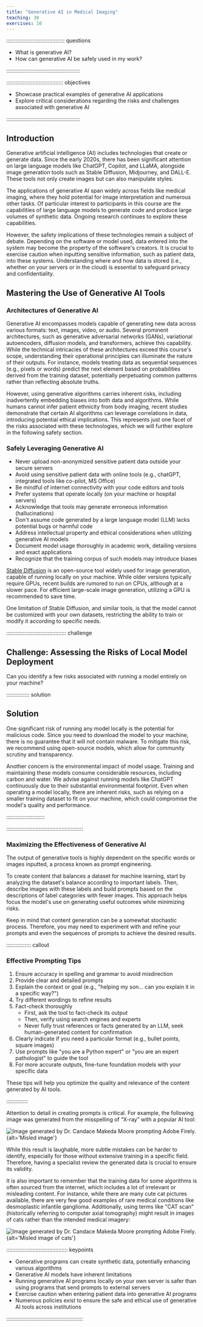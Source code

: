 ```yaml
---
title: "Generative AI in Medical Imaging"
teaching: 30
exercises: 10
---
```


:::::::::::::::::::::::::::::::::::::: questions 

- What is generative AI?
- How can generative AI be safely used in my work?

::::::::::::::::::::::::::::::::::::::::::::::::

::::::::::::::::::::::::::::::::::::: objectives

- Showcase practical examples of generative AI applications
- Explore critical considerations regarding the risks and challenges associated with generative AI

::::::::::::::::::::::::::::::::::::::::::::::::

## Introduction

Generative artificial intelligence (AI) includes technologies that create or generate data. Since the early 2020s, there has been significant attention on large language models like ChatGPT, Copilot, and LLaMA, alongside image generation tools such as Stable Diffusion, Midjourney, and DALL-E. These tools not only create images but can also manipulate styles.

The applications of generative AI span widely across fields like medical imaging, where they hold potential for image interpretation and numerous other tasks. Of particular interest to participants in this course are the capabilities of large language models to generate code and produce large volumes of synthetic data. Ongoing research continues to explore these capabilities.

However, the safety implications of these technologies remain a subject of debate. Depending on the software or model used, data entered into the system may become the property of the software's creators. It is crucial to exercise caution when inputting sensitive information, such as patient data, into these systems. Understanding where and how data is stored (i.e., whether on your servers or in the cloud) is essential to safeguard privacy and confidentiality.

## Mastering the Use of Generative AI Tools

### Architectures of Generative AI

Generative AI encompasses models capable of generating new data across various formats: text, images, video, or audio. Several prominent architectures, such as generative adversarial networks (GANs), variational autoencoders, diffusion models, and transformers, achieve this capability. While the technical intricacies of these architectures exceed this course's scope, understanding their operational principles can illuminate the nature of their outputs. For instance, models treating data as sequential sequences (e.g., pixels or words) predict the next element based on probabilities derived from the training dataset, potentially perpetuating common patterns rather than reflecting absolute truths.

However, using generative algorithms carries inherent risks, including inadvertently embedding biases into both data and algorithms. While humans cannot infer patient ethnicity from body imaging, recent studies demonstrate that certain AI algorithms can leverage correlations in data, introducing potential ethical implications. This represents just one facet of the risks associated with these technologies, which we will further explore in the following safety section.

### Safely Leveraging Generative AI

- Never upload non-anonymized sensitive patient data outside your secure servers
- Avoid using sensitive patient data with online tools (e.g., chatGPT, integrated tools like co-pilot, MS Office)
- Be mindful of internet connectivity with your code editors and tools
- Prefer systems that operate locally (on your machine or hospital servers)
- Acknowledge that tools may generate erroneous information (hallucinations)
- Don't assume code generated by a large language model (LLM) lacks potential bugs or harmful code
- Address intellectual property and ethical considerations when utilizing generative AI models
- Document model usage thoroughly in academic work, detailing versions and exact applications
- Recognize that the training corpus of such models may introduce biases

[Stable Diffusion](https://github.com/Stability-AI/StableDiffusion) is an open-source tool widely used for image generation, capable of running locally on your machine. While older versions typically require GPUs, recent builds are rumored to run on CPUs, although at a slower pace. For efficient large-scale image generation, utilizing a GPU is recommended to save time.

One limitation of Stable Diffusion, and similar tools, is that the model cannot be customized with your own datasets, restricting the ability to train or modify it according to specific needs.

:::::::::::::::::::::::::::::::::::::::  challenge

## Challenge: Assessing the Risks of Local Model Deployment

Can you identify a few risks associated with running a model entirely on your machine?

:::::::::::::::  solution

## Solution

One significant risk of running any model locally is the potential for malicious code. Since you need to download the model to your machine, there is no guarantee that it will not contain malware. To mitigate this risk, we recommend using open-source models, which allow for community scrutiny and transparency.

Another concern is the environmental impact of model usage. Training and maintaining these models consume considerable resources, including carbon and water. We advise against running models like ChatGPT continuously due to their substantial environmental footprint. Even when operating a model locally, there are inherent risks, such as relying on a smaller training dataset to fit on your machine, which could compromise the model's quality and performance.

:::::::::::::::::::::::::

::::::::::::::::::::::::::::::::::::::::::::::::::

### Maximizing the Effectiveness of Generative AI

The output of generative tools is highly dependent on the specific words or images inputted, a process known as prompt engineering.

To create content that balances a dataset for machine learning, start by analyzing the dataset's balance according to important labels. Then, describe images with these labels and build prompts based on the descriptions of label categories with fewer images. This approach helps focus the model's use on generating useful outcomes while minimizing risks.

Keep in mind that content generation can be a somewhat stochastic process. Therefore, you may need to experiment with and refine your prompts and even the sequences of prompts to achieve the desired results.

:::::::::::::::: callout

### Effective Prompting Tips

1. Ensure accuracy in spelling and grammar to avoid misdirection
2. Provide clear and detailed prompts
3. Explain the context or goal (e.g., "helping my son... can you explain it in a specific way?")
4. Try different wordings to refine results
5. Fact-check thoroughly
   - First, ask the tool to fact-check its output
   - Then, verify using search engines and experts
   - Never fully trust references or facts generated by an LLM, seek human-generated content for confirmation
6. Clearly indicate if you need a particular format (e.g., bullet points, square images)
7. Use prompts like "you are a Python expert" or "you are an expert pathologist" to guide the tool
8. For more accurate outputs, fine-tune foundation models with your specific data

These tips will help you optimize the quality and relevance of the content generated by AI tools.

::::::::::::::

Attention to detail in creating prompts is critical. For example, the following image was generated from the misspelling of “X-ray” with a popular AI tool:

![Image generated by Dr. Candace Makeda Moore prompting [Adobe Firely](https://www.adobe.com/products/firefly.html).](fig/chest_xay.png){alt='Misled image'}

While this result is laughable, more subtle mistakes can be harder to identify, especially for those without extensive training in a specific field. Therefore, having a specialist review the generated data is crucial to ensure its validity.

It is also important to remember that the training data for some algorithms is often sourced from the internet, which includes a lot of irrelevant or misleading content. For instance, while there are many cute cat pictures available, there are very few good examples of rare medical conditions like desmoplastic infantile ganglioma. Additionally, using terms like "CAT scan" (historically referring to computer axial tomography) might result in images of cats rather than the intended medical imagery:

![Image generated by Dr. Candace Makeda Moore prompting [Adobe Firely](https://www.adobe.com/products/firefly.html).](fig/CAT_scan.png){alt='Misled image of cats'}

:::::::::::::::::::::::::::::::::::::::: keypoints

- Generative programs can create synthetic data, potentially enhancing various algorithms
- Generative AI models have inherent limitations
- Running generative AI programs locally on your own server is safer than using programs that send prompts to external servers
- Exercise caution when entering patient data into generative AI programs
- Numerous policies exist to ensure the safe and ethical use of generative AI tools across institutions

::::::::::::::::::::::::::::::::::::::::::::::::::
